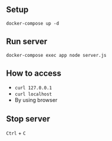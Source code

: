 ## Setup
```
docker-compose up -d
```

## Run server
```
docker-compose exec app node server.js
```

## How to access
- `curl 127.0.0.1`
- `curl localhost`
- By using browser

## Stop server
`Ctrl` + `C`